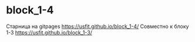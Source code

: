 # block_1-4
Старница на gitpages https://usfit.github.io/block_1-4/
Совместно к блоку 1-3 https://usfit.github.io/block_1-3/
